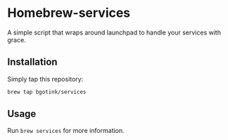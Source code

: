 # Homebrew-services

A simple script that wraps around launchpad to handle your services with grace.

## Installation

Simply tap this repository:
```bash
brew tap bgotink/services
```

## Usage

Run `brew services` for more information.
